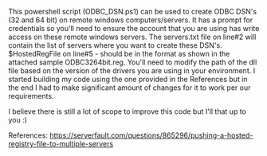 This powershell script (ODBC_DSN.ps1) can be used to create ODBC DSN's (32 and 64 bit) on remote windows computers/servers.
It has a prompt for credentials so you'll need to ensure the account that you are using has write access on these remote windows servers.
The servers.txt file on line#2 will contain the list of servers where you want to create these DSN's.
$HostedRegFile on line#5 - should be in the format as shown in the attached sample ODBC3264bit.reg. You'll need to modify the path of the dll file based on the version of the drivers you are using in your environment. I started building my code using the one provided in the References but in the end I had to make significant amount of changes for it to work per our requirements. 

I believe there is still a lot of scope to improve this code but I'll that up to you :)

References: https://serverfault.com/questions/865296/pushing-a-hosted-registry-file-to-multiple-servers

